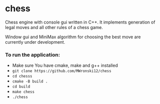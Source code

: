 # chess

Chess engine with console gui written in C++. It implements generation of legal moves and all other rules of a chess game. 

Window gui and MiniMax algorithm for choosing the best move are currently under development.

### To run the application:

- Make sure You have cmake, make and g++ installed
- `git clone https://github.com/MWronski12/chess`
- `cd chesss`
- `cmake -B build .`
- `cd build`
- `make chess`
- `./chess`

